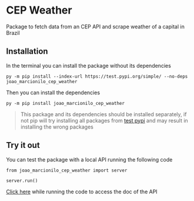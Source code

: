 # CEP Weather

Package to fetch data from an CEP API and scrape weather of a capital in Brazil

## Installation

In the terminal you can install the package without its dependencies

```
py -m pip install --index-url https://test.pypi.org/simple/ --no-deps joao_marcionilo_cep_weather
```

Then you can install the dependencies

```
py -m pip install joao_marcionilo_cep_weather
```

> This package and its dependencies should be installed separately, if not pip will try installing all packages
> from [test pypi](https://test.pypi.org/) and may result in installing the wrong packages

## Try it out

You can test the package with a local API running the following code

```
from joao_marcionilo_cep_weather import server

server.run()
```

[Click here](http://127.0.0.1:8000/docs) while running the code to access the doc of the API